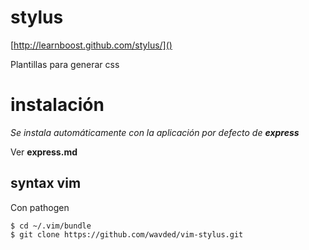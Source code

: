 # stylus

[http://learnboost.github.com/stylus/]()

Plantillas para generar css

# instalación

_Se instala automáticamente con la aplicación por defecto de **express**_

Ver **express.md**

## syntax vim

Con pathogen

    $ cd ~/.vim/bundle
    $ git clone https://github.com/wavded/vim-stylus.git
